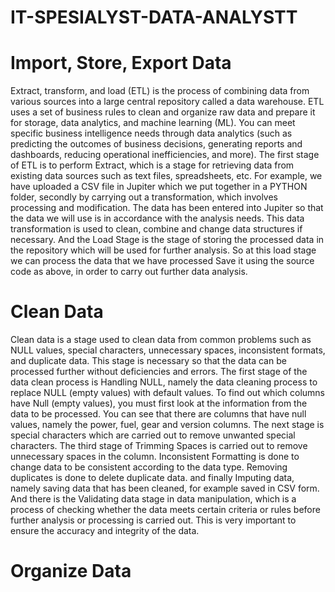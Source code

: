 # IT-SPESIALYST-DATA-ANALYSTT
# Import, Store, Export Data
Extract, transform, and load (ETL) is the process of combining data from various sources into a large central repository called a data warehouse. ETL uses a set of business rules to clean and organize raw data and prepare it for storage, data analytics, and machine learning (ML). You can meet specific business intelligence needs through data analytics (such as predicting the outcomes of business decisions, generating reports and dashboards, reducing operational inefficiencies, and more). The first stage of ETL is to perform Extract, which is a stage for retrieving data from existing data sources such as text files, spreadsheets, etc. For example, we have uploaded a CSV file in Jupiter which we put together in a PYTHON folder, secondly by carrying out a transformation, which involves processing and modification.
The data has been entered into Jupiter so that the data we will use is in accordance with the analysis needs. This data transformation is used to clean, combine and change
data structures if necessary. And the Load Stage is the stage of storing the processed data in the repository which will be used for further analysis. So at this load stage we can process the data that we have processed
Save it using the source code as above, in order to carry out further data analysis.
# Clean Data
Clean data is a stage used to clean data from common problems such as NULL values, special characters, unnecessary spaces, inconsistent formats, and duplicate data. This stage is necessary so that the data can be processed further without deficiencies and errors. The first stage of the data clean process is Handling NULL, namely the data cleaning process to replace NULL (empty values) with default values. To find out which columns have Null (empty values), you must first look at the information from the data to be processed. You can see that there are columns that have null values, namely the power, fuel, gear and version columns. The next stage is special characters which are carried out to remove unwanted special characters. The third stage of Trimming Spaces is carried out to remove unnecessary spaces in the column. Inconsistent Formatting is done to change data to be consistent according to the data type. Removing duplicates is done to delete duplicate data. and finally Imputing data, namely saving data that has been cleaned, for example saved in CSV form. And there is the Validating data stage in data manipulation, which is a process of checking whether the data meets certain criteria or rules before further analysis or processing is carried out. This is very important to ensure the accuracy and integrity of the data.
# Organize Data
